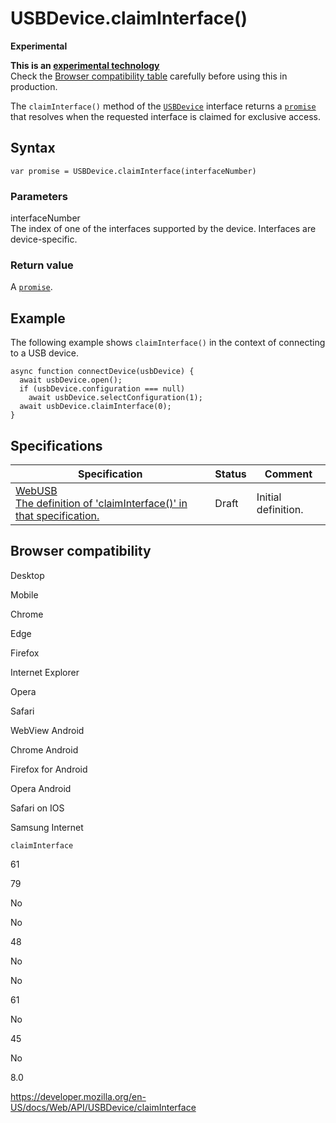 USBDevice.claimInterface()
==========================

**Experimental**

**This is an [experimental technology](https://developer.mozilla.org/en-US/docs/MDN/Guidelines/Conventions_definitions#experimental)**  
Check the [Browser compatibility table](#browser_compatibility) carefully before using this in production.

The `claimInterface()` method of the [`USBDevice`](../usbdevice) interface returns a [`promise`](https://developer.mozilla.org/en-US/docs/Web/JavaScript/Reference/Global_Objects/Promise) that resolves when the requested interface is claimed for exclusive access.

Syntax
------

    var promise = USBDevice.claimInterface(interfaceNumber)

### Parameters

interfaceNumber  
The index of one of the interfaces supported by the device. Interfaces are device-specific.

### Return value

A [`promise`](https://developer.mozilla.org/en-US/docs/Web/JavaScript/Reference/Global_Objects/Promise).

Example
-------

The following example shows `claimInterface()` in the context of connecting to a USB device.

    async function connectDevice(usbDevice) {
      await usbDevice.open();
      if (usbDevice.configuration === null)
        await usbDevice.selectConfiguration(1);
      await usbDevice.claimInterface(0);
    }

Specifications
--------------

<table><thead><tr class="header"><th>Specification</th><th>Status</th><th>Comment</th></tr></thead><tbody><tr class="odd"><td><a href="https://wicg.github.io/webusb/#dom-usbdevice-claiminterface">WebUSB<br />
<span class="small">The definition of 'claimInterface()' in that specification.</span></a></td><td><span class="spec-draft">Draft</span></td><td>Initial definition.</td></tr></tbody></table>

Browser compatibility
---------------------

Desktop

Mobile

Chrome

Edge

Firefox

Internet Explorer

Opera

Safari

WebView Android

Chrome Android

Firefox for Android

Opera Android

Safari on IOS

Samsung Internet

`claimInterface`

61

79

No

No

48

No

No

61

No

45

No

8.0

<a href="https://developer.mozilla.org/en-US/docs/Web/API/USBDevice/claimInterface" class="_attribution-link">https://developer.mozilla.org/en-US/docs/Web/API/USBDevice/claimInterface</a>
